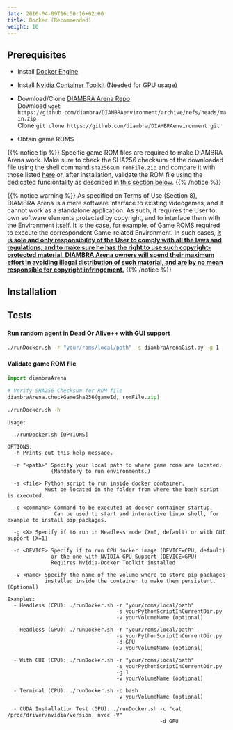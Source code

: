 ```yaml
---
date: 2016-04-09T16:50:16+02:00
title: Docker (Recommended)
weight: 10
---
```


## Prerequisites

- Install <a href="https://docs.docker.com/engine/install/#server" target="_blank">Docker Engine</a>
- Install <a href="https://docs.nvidia.com/datacenter/cloud-native/container-toolkit/install-guide.html" target="_blank">Nvidia Container Toolkit</a> (Needed for GPU usage)
- Download/Clone <a href="https://github.com/diambra/DIAMBRAenvironment" target="_blank">DIAMBRA Arena Repo</a><br>
  Download `wget https://github.com/diambra/DIAMBRAenvironment/archive/refs/heads/main.zip`<br>
  Clone `git clone https://github.com/diambra/DIAMBRAenvironment.git`

- Obtain game ROMS

{{% notice tip %}}
Specific game ROM files are required to make DIAMBRA Arena work. Make sure to check the SHA256 checksum of the downloaded file using the shell command `sha256sum romFile.zip` and compare it with those listed <a href="AAA" target="_blank">here</a> or, after installation, validate the ROM file using the dedicated funciontality as described in <a href="#">this section below</a>.
{{% /notice %}}

{{% notice warning %}}
As specified on Terms of Use (Section 8), DIAMBRA Arena is a mere software interface to existing videogames, and it cannot work as a standalone application. As such, it requires the User to own software elements protected by copyright, and to interface them with the Environment itself. It is the case, for example, of Game ROMS required to execute the correspondent Game-related Environment. In such cases, <ins><strong>it is sole and only responsibility of the User to comply with all the laws and regulations, and to make sure he has the right to use such copyright-protected material. DIAMBRA Arena owners will spend their maximum effort in avoiding illegal distribution of such material, and are by no mean responsible for copyright infringement.</strong></ins> 
{{% /notice %}}

## Installation

## Tests

#### Run random agent in Dead Or Alive++ with GUI support

```bash
./runDocker.sh -r "your/roms/local/path" -s diambraArenaGist.py -g 1
```

#### Validate game ROM file

```python
import diambraArena

# Verify SHA256 Checksum for ROM file
diambraArena.checkGameSha256(gameId, romFile.zip)
```





```bash
./runDocker.sh -h
```
```terminal
Usage:
 
  ./runDocker.sh [OPTIONS]
 
OPTIONS:
  -h Prints out this help message.
 
  -r "<path>" Specify your local path to where game roms are located.
              (Mandatory to run environments.)
 
  -s <file> Python script to run inside docker container.
            Must be located in the folder from where the bash script is executed.
 
  -c <command> Command to be executed at docker container startup.
               Can be used to start and interactive linux shell, for example to install pip packages.
 
  -g <X> Specify if to run in Headless mode (X=0, default) or with GUI support (X=1)
 
  -d <DEVICE> Specify if to run CPU docker image (DEVICE=CPU, default)
              or the one with NVIDIA GPU Support (DEVICE=GPU)
              Requires Nvidia-Docker Toolkit installed
 
  -v <name> Specify the name of the volume where to store pip packages
            installed inside the container to make them persistent. (Optional)
 
Examples:
  - Headless (CPU): ./runDocker.sh -r "your/roms/local/path"
                                   -s yourPythonScriptInCurrentDir.py
                                   -v yourVolumeName (optional)
 
  - Headless (GPU): ./runDocker.sh -r "your/roms/local/path"
                                   -s yourPythonScriptInCurrentDir.py
                                   -d GPU
                                   -v yourVolumeName (optional)
 
  - With GUI (CPU): ./runDocker.sh -r "your/roms/local/path"
                                   -s yourPythonScriptInCurrentDir.py
                                   -g 1
                                   -v yourVolumeName (optional)
 
  - Terminal (CPU): ./runDocker.sh -c bash
                                   -v yourVolumeName (optional)
 
  - CUDA Installation Test (GPU): ./runDocker.sh -c "cat /proc/driver/nvidia/version; nvcc -V"
                                                 -d GPU
```
